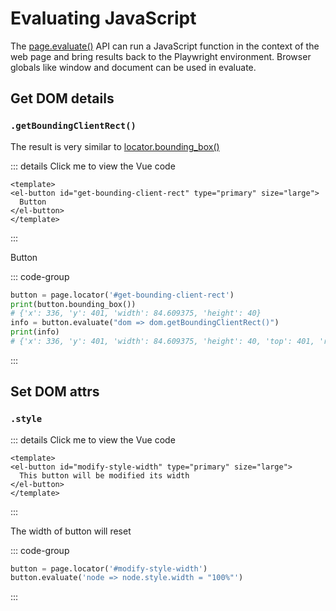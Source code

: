 # Evaluating JavaScript

The [page.evaluate()](https://playwright.dev/Python/docs/api/class-page#page-evaluate) API can run a JavaScript function in the context of the web page and bring results back to the Playwright environment. Browser globals like window and document can be used in evaluate.  

## Get DOM details

### `.getBoundingClientRect()`

The result is very similar to [locator.bounding_box()](https://playwright.dev/Python/docs/api/class-locator#locator-bounding-box)

::: details Click me to view the Vue code
```vue
<template>
<el-button id="get-bounding-client-rect" type="primary" size="large">
  Button
</el-button>  
</template>
```
:::

<el-button id="get-bounding-client-rect" type="primary" size="large">
  Button
</el-button>

::: code-group
```Python
button = page.locator('#get-bounding-client-rect')
print(button.bounding_box())
# {'x': 336, 'y': 401, 'width': 84.609375, 'height': 40}
info = button.evaluate("dom => dom.getBoundingClientRect()")
print(info)
# {'x': 336, 'y': 401, 'width': 84.609375, 'height': 40, 'top': 401, 'right': 420.609375, 'bottom': 441, 'left': 336}
```
:::

## Set DOM attrs

### `.style`

::: details Click me to view the Vue code
```vue
<template>
<el-button id="modify-style-width" type="primary" size="large">
  This button will be modified its width
</el-button>  
</template>
```
:::

<el-button id="modify-style-width" type="primary" size="large">
  The width of button will reset
</el-button>

::: code-group
```Python
button = page.locator('#modify-style-width')
button.evaluate('node => node.style.width = "100%"')
```
:::